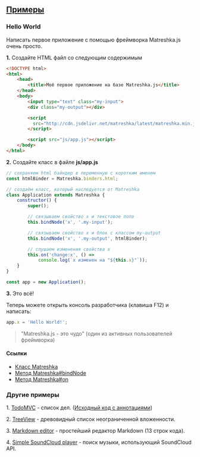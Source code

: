 ## [Примеры](#!examples)

### Hello World
Написать первое приложение с помощью фреймворка Matreshka.js очень просто.

**1\.** Создайте HTML файл со следующим содержимым

```html
<!DOCTYPE html>
<html>
	<head>
		<title>Моё первое приложение на базе Matreshka.js</title>
	</head>
	<body>
		<input type="text" class="my-input">
		<div class="my-output"></div>

		<script
          src="http://cdn.jsdelivr.net/matreshka/latest/matreshka.min.js">
        </script>

		<script src="js/app.js"></script>
	</body>
</html>
```


**2\.** Создайте класс в файле **js/app.js**

```js
// сохраняем html байндер в переменную с коротким именем
const htmlBinder = Matreshka.binders.html;

// создаём класс, который наследуется от Matreshka
class Application extends Matreshka {
    constructor() {
        super();

        // связываем свойство x и текстовое поле
        this.bindNode('x', '.my-input');

        // связываем свойство x и блок с классом my-output
        this.bindNode('x', '.my-output', htmlBinder);

        // слушаем изменения свойства x
        this.on('change:x', () =>
            console.log(`x изменен на "${this.x}"`));
    }
}

const app = new Application();
```

**3\.** Это всё!

Теперь можете открыть консоль разработчика (клавиша F12) и написать:
```js
app.x = 'Hello World!';
```

> "Matreshka.js - это чудо" (один из активных пользователей фреймворка)



#### Ссылки
* [Класс Matreshka](#!Matreshka)
* [Метод Matreshka#bindNode](#!Matreshka-bindNode)
* [Метод Matreshka#on](#!Matreshka-on)

### Другие примеры

<span class="list-item-number">1.</span>
<a href="https://github.com/matreshkajs/todomvc/tree/master/"
class="example-link">TodoMVC</a> - список дел. ([Исходный код с аннотациями](//matreshkajs.github.io/todomvc/docs/app.html))

<span class="list-item-number">2.</span>
<a href="https://github.com/matreshkajs/examples/tree/master/treeview/"
class="example-link">TreeView</a> - древовидный список неограниченной вложенности.

<span class="list-item-number">3.</span>
<a href="https://github.com/matreshkajs/examples/tree/master/markdown_editor/"
class="example-link">Markdown editor</a> - простейший редактор Markdown (13 строк кода).

<span class="list-item-number">4.</span>
<a href="https://github.com/matreshkajs/examples/tree/master/soundcloud_search/"
class="example-link">Simple SoundCloud player</a> - поиск музыки, использующий SoundCloud API.
